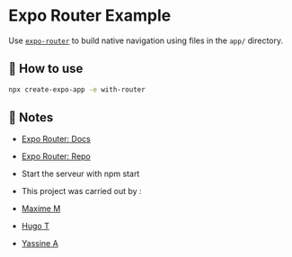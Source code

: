 # Expo Router Example

Use [`expo-router`](https://expo.github.io/router) to build native navigation using files in the `app/` directory.

## 🚀 How to use

```sh
npx create-expo-app -e with-router
```

## 📝 Notes

- [Expo Router: Docs](https://expo.github.io/router)
- [Expo Router: Repo](https://github.com/expo/router)

- Start the serveur with npm start

- This project was carried out by :
- [Maxime M](https://www.linkedin.com/in/maxime-molesin-7133b5234/)
- [Hugo T](https://www.linkedin.com/in/hugo-thouluc-8b3397164/)
- [Yassine A](https://www.linkedin.com/in/yassine-azz/)
